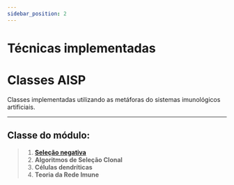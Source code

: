 ```yaml
---
sidebar_position: 2
---
```


# Técnicas implementadas

# Classes AISP

Classes implementadas utilizando as metáforas do sistemas imunológicos artificiais.

---

## Classe do módulo:

> 1. [**Seleção negativa**](./Negative%20Selection/)
> 2. **Algoritmos de Seleção Clonal**
> 3. **Células dendríticas**
> 4. **Teoria da Rede Imune**